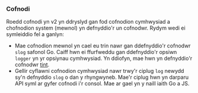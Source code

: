 ### Cofnodi

Roedd cofnodi yn v2 yn ddryslyd gan fod cofnodion cymhwysiad a chofnodion system (mewnol) yn defnyddio'r un cofnodwr. Rydym wedi ei symleiddio fel a ganlyn:

- Mae cofnodion mewnol yn cael eu trin nawr gan ddefnyddio'r cofnodwr `slog` safonol Go. Caiff hwn ei ffurfweddu gan ddefnyddio'r opsiwn `logger` yn yr opsiynau cymhwysiad. Yn ddiofyn, mae hwn yn defnyddio'r cofnodwr [tint](https://github.com/lmittmann/tint).
- Gellir cyflawni cofnodion cymhwysiad nawr trwy'r ciplug `log` newydd sy'n defnyddio `slog` o dan y rhyngwyneb. Mae'r ciplug hwn yn darparu API syml ar gyfer cofnodi i'r consol. Mae ar gael yn y naill iaith Go a JS.
